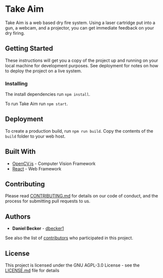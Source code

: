 # Take Aim

Take Aim is a web based dry fire system. Using a laser cartridge put into a gun, a webcam, and a projector, you can get immediate feedback on your dry firing. 

## Getting Started

These instructions will get you a copy of the project up and running on your local machine for development purposes. See deployment for notes on how to deploy the project on a live system.


### Installing

The install dependencies run `npm install`.

To run Take Aim run `npm start`.


## Deployment

To create a production build, run `npm run build`. Copy the contents of the `build` folder to your web host. 

## Built With

* [OpenCV.js](https://docs.opencv.org/3.4/d5/d10/tutorial_js_root.html) - Computer Vision Framework
* [React](https://reactjs.org/) - Web Framework

## Contributing

Please read [CONTRIBUTING.md](CONTRIBUTING.md) for details on our code of conduct, and the process for submitting pull requests to us.

## Authors

* **Daniel Becker** - [dbecker1](https://github.com/dbecker1)

See also the list of [contributors](https://github.com/dbecker1/take-aim/contributors) who participated in this project.

## License

This project is licensed under the GNU AGPL-3.0 License - see the [LICENSE.md](LICENSE.md) file for details

